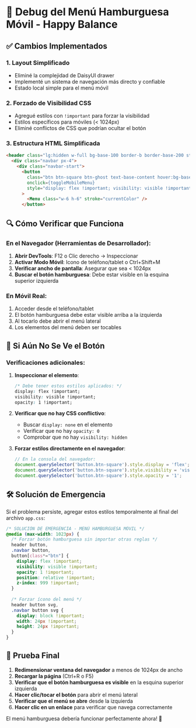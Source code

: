 # 🔧 Debug del Menú Hamburguesa Móvil - Happy Balance

## ✅ Cambios Implementados

### 1. Layout Simplificado
- Eliminé la complejidad de DaisyUI drawer
- Implementé un sistema de navegación más directo y confiable
- Estado local simple para el menú móvil

### 2. Forzado de Visibilidad CSS
- Agregué estilos con `!important` para forzar la visibilidad
- Estilos específicos para móviles (< 1024px)
- Eliminé conflictos de CSS que podrían ocultar el botón

### 3. Estructura HTML Simplificada
```html
<header class="lg:hidden w-full bg-base-100 border-b border-base-200 sticky top-0 z-50">
  <div class="navbar px-4">
    <div class="navbar-start">
      <button 
        class="btn btn-square btn-ghost text-base-content hover:bg-base-200"
        onclick={toggleMobileMenu}
        style="display: flex !important; visibility: visible !important;"
      >
        <Menu class="w-6 h-6" stroke="currentColor" />
      </button>
```

## 🔍 Cómo Verificar que Funciona

### En el Navegador (Herramientas de Desarrollador):

1. **Abrir DevTools**: F12 o Clic derecho → Inspeccionar
2. **Activar Modo Móvil**: Icono de teléfono/tablet o Ctrl+Shift+M
3. **Verificar ancho de pantalla**: Asegurar que sea < 1024px
4. **Buscar el botón hamburguesa**: Debe estar visible en la esquina superior izquierda

### En Móvil Real:
1. Acceder desde el teléfono/tablet
2. El botón hamburguesa debe estar visible arriba a la izquierda
3. Al tocarlo debe abrir el menú lateral
4. Los elementos del menú deben ser tocables

## 🐛 Si Aún No Se Ve el Botón

### Verificaciones adicionales:

1. **Inspeccionar el elemento**:
   ```css
   /* Debe tener estos estilos aplicados: */
   display: flex !important;
   visibility: visible !important;
   opacity: 1 !important;
   ```

2. **Verificar que no hay CSS conflictivo**:
   - Buscar `display: none` en el elemento
   - Verificar que no hay `opacity: 0`
   - Comprobar que no hay `visibility: hidden`

3. **Forzar estilos directamente en el navegador**:
   ```javascript
   // En la consola del navegador:
   document.querySelector('button.btn-square').style.display = 'flex';
   document.querySelector('button.btn-square').style.visibility = 'visible';
   document.querySelector('button.btn-square').style.opacity = '1';
   ```

## 🛠️ Solución de Emergencia

Si el problema persiste, agregar estos estilos temporalmente al final del archivo `app.css`:

```css
/* SOLUCIÓN DE EMERGENCIA - MENÚ HAMBURGUESA MÓVIL */
@media (max-width: 1023px) {
  /* Forzar botón hamburguesa sin importar otras reglas */
  header button,
  .navbar button,
  button[class*="btn"] {
    display: flex !important;
    visibility: visible !important;
    opacity: 1 !important;
    position: relative !important;
    z-index: 999 !important;
  }
  
  /* Forzar ícono del menú */
  header button svg,
  .navbar button svg {
    display: block !important;
    width: 24px !important;
    height: 24px !important;
  }
}
```

## 📱 Prueba Final

1. **Redimensionar ventana del navegador** a menos de 1024px de ancho
2. **Recargar la página** (Ctrl+R o F5)
3. **Verificar que el botón hamburguesa es visible** en la esquina superior izquierda
4. **Hacer clic/tocar el botón** para abrir el menú lateral
5. **Verificar que el menú se abre** desde la izquierda
6. **Hacer clic en un enlace** para verificar que navega correctamente

El menú hamburguesa debería funcionar perfectamente ahora! 🎉
